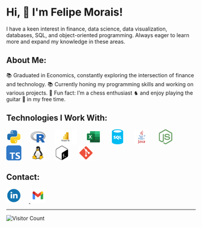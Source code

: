 <h1 align="left">Hi, 👋 I'm Felipe Morais!</h1>
<p align="left">I have a keen interest in finance, data science, data visualization, databases, SQL, and object-oriented programming. Always eager to learn more and expand my knowledge in these areas.</p>
<h2 align="left">About Me:</h2>
<p align="left"> 📚 Graduated in Economics, constantly exploring the intersection of finance and technology. 📚 Currently honing my programming skills and working on various projects. 🎲 Fun fact: I’m a chess enthusiast ♞ and enjoy playing the guitar 🎸 in my free time. </p>
<h2 align="left">Technologies I Work With:</h2>
<div align="left"> 
<img src="assets/python.svg" height="40" alt="Python" style="margin-right: 20px";/>
<img src="assets/r.svg" height="40" alt="R" style="margin-right: 20px;"/>
<img src="assets/powerbi.svg" height="40" alt="Power BI" style="margin-right: 20px;"/>
<img src="assets/excel.svg" height="40" alt="Excel" style="margin-right: 20px;"/>
<img src="assets/sql.svg" height="40" alt="SQL"style="margin-right: 20px;"/>
<img src="assets/java.svg" height="40" alt="Java" style="margin-right: 20px;"/>
<img src="assets/node.svg" height="40" alt="NodeJS" style="margin-right: 20px;"/>
<img src="assets/typescript.svg" height="40" alt="TypeScript" style="margin-right: 20px;"/>
<img src="assets/linux.svg" height="40" alt="Linux" style="margin-right: 20px;"/>
<img src="assets/bash.svg" height="40" alt="Bash" style="margin-right: 20px;"/> 
<img src="assets/git.svg" height="40" alt="Git" style="margin-right: 20px;"/> 


<h2 align="left">Contact:</h2>
<p align="left">
  <a href="https://www.linkedin.com/in/morais-alves-felipe/" target="_blank">
    <img src="assets/linkedin.svg" height="40" alt="LinkedIn" style="margin-right: 20px;" />
  </a>
  <a href="mailto:morais.alves.felipe@gmail.com">
    <img src="assets/gmail.svg" height="40" alt="Email" />
  </a>
</p>


---

![Visitor Count](https://komarev.com/ghpvc/?username=morais-alves-felipe&label=Profile%20Views&color=0e75b6&style=flat)
